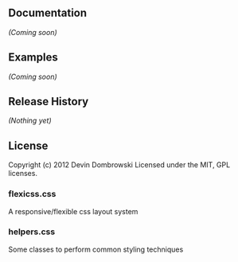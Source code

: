 ## Documentation
_(Coming soon)_

## Examples
_(Coming soon)_

## Release History
_(Nothing yet)_

## License
Copyright (c) 2012 Devin Dombrowski
Licensed under the MIT, GPL licenses.

### flexicss.css
A responsive/flexible css layout system

### helpers.css
Some classes to perform common styling techniques